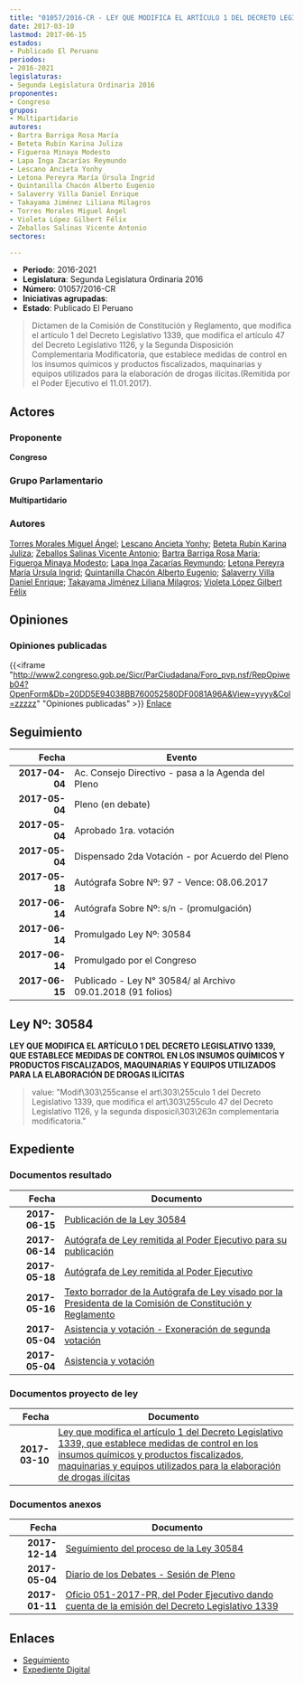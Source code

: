 ```yaml
---
title: "01057/2016-CR - LEY QUE MODIFICA EL ARTÍCULO 1 DEL DECRETO LEGISLATIVO 1339, QUE ESTABLECE MEDIDAS DE CONTROL EN LOS INSUMOS QUÍMICOS Y PRODUCTOS FISCALIZADOS, MAQUINARIAS Y EQUIPOS UTILIZADOS PARA LA ELABORACIÓN DE DROGAS ILÍCITAS"
date: 2017-03-10
lastmod: 2017-06-15
estados:
- Publicado El Peruano
periodos:
- 2016-2021
legislaturas:
- Segunda Legislatura Ordinaria 2016
proponentes:
- Congreso
grupos:
- Multipartidario
autores:
- Bartra Barriga Rosa María
- Beteta Rubín Karina Juliza
- Figueroa Minaya Modesto
- Lapa Inga Zacarías Reymundo
- Lescano Ancieta Yonhy
- Letona Pereyra María Úrsula Ingrid
- Quintanilla Chacón Alberto Eugenio
- Salaverry Villa Daniel Enrique
- Takayama Jiménez Liliana Milagros
- Torres Morales Miguel Ángel
- Violeta López Gilbert Félix
- Zeballos Salinas Vicente Antonio
sectores:

---
```

- **Periodo**: 2016-2021
- **Legislatura**: Segunda Legislatura Ordinaria 2016
- **Número**: 01057/2016-CR
- **Iniciativas agrupadas**: 
- **Estado**: Publicado El Peruano

> Dictamen de la Comisión de Constitución y Reglamento, que modifica el artículo 1 del Decreto Legislativo 1339, que modifica el artículo 47 del Decreto Legislativo 1126, y la Segunda Disposición Complementaria Modificatoria, que establece medidas de control en los insumos químicos y productos fiscalizados, maquinarias y equipos utilizados para la elaboración de drogas ilícitas.(Remitida por el Poder Ejecutivo el 11.01.2017).


## Actores

### Proponente

**Congreso**

### Grupo Parlamentario

**Multipartidario**

### Autores

[Torres Morales Miguel Ángel](mailto:mailto:mtorresm@congreso.gob.pe); [Lescano Ancieta Yonhy](mailto:mailto:ylescano@congreso.gob.pe); [Beteta Rubín Karina Juliza](mailto:mailto:kbeteta@congreso.gob.pe); [Zeballos Salinas Vicente Antonio](mailto:mailto:vzeballos@congreso.gob.pe); [Bartra Barriga Rosa María](mailto:mailto:rbartra@congreso.gob.pe); [Figueroa Minaya Modesto](mailto:mailto:mfigueroam@congreso.gob.pe); [Lapa Inga Zacarías Reymundo](mailto:mailto:zlapa@congreso.gob.pe); [Letona Pereyra María Úrsula Ingrid](mailto:mailto:mletona@congreso.gob.pe); [Quintanilla Chacón Alberto Eugenio](mailto:mailto:aquintanilla@congreso.gob.pe); [Salaverry Villa Daniel Enrique](mailto:mailto:dsalaverry@congreso.gob.pe); [Takayama Jiménez Liliana Milagros](mailto:mailto:ltakayama@congreso.gob.pe); [Violeta López Gilbert Félix](mailto:mailto:gvioleta@congreso.gob.pe)

## Opiniones

### Opiniones publicadas

{{<iframe "http://www2.congreso.gob.pe/Sicr/ParCiudadana/Foro_pvp.nsf/RepOpiweb04?OpenForm&Db=20DD5E94038BB760052580DF0081A96A&View=yyyy&Col=zzzzz" "Opiniones publicadas" >}}
[Enlace](http://www2.congreso.gob.pe/Sicr/ParCiudadana/Foro_pvp.nsf/RepOpiweb04?OpenForm&Db=20DD5E94038BB760052580DF0081A96A&View=yyyy&Col=zzzzz)


## Seguimiento

| Fecha | Evento |
|------:|--------|
| **2017-04-04** | Ac. Consejo Directivo - pasa a la Agenda del Pleno |
| **2017-05-04** | Pleno (en debate) |
| **2017-05-04** | Aprobado 1ra. votación |
| **2017-05-04** | Dispensado 2da Votación - por Acuerdo del Pleno |
| **2017-05-18** | Autógrafa Sobre Nº: 97 - Vence: 08.06.2017 |
| **2017-06-14** | Autógrafa Sobre Nº: s/n - (promulgación) |
| **2017-06-14** | Promulgado Ley Nº: 30584 |
| **2017-06-14** | Promulgado por el Congreso |
| **2017-06-15** | Publicado - Ley N° 30584/ al Archivo 09.01.2018 (91 folios) |

## Ley Nº: 30584

**LEY QUE MODIFICA EL ARTÍCULO 1 DEL DECRETO LEGISLATIVO 1339, QUE ESTABLECE MEDIDAS DE CONTROL EN LOS INSUMOS QUÍMICOS Y PRODUCTOS FISCALIZADOS, MAQUINARIAS Y EQUIPOS UTILIZADOS PARA LA ELABORACIÓN DE DROGAS ILÍCITAS**

> value: "Modif\303\255canse el art\303\255culo 1 del Decreto Legislativo 1339, que modifica el art\303\255culo 47 del Decreto Legislativo 1126, y la segunda disposici\303\263n complementaria modificatoria."


## Expediente

### Documentos resultado

| Fecha | Documento |
|------:|-----------|
| **2017-06-15** | [Publicación de la Ley 30584](http://www.leyes.congreso.gob.pe/Documentos/2016_2021/ADLP/Normas_Legales/30584-LEY.pdf) |
| **2017-06-14** | [Autógrafa de Ley remitida al Poder Ejecutivo para su publicación](http://www.leyes.congreso.gob.pe/Documentos/2016_2021/Autografas/Ley_y_de_Resolucion_Legislativa/AU0105720170614.pdf) |
| **2017-05-18** | [Autógrafa de Ley remitida al Poder Ejecutivo](http://www.leyes.congreso.gob.pe/Documentos/2016_2021/Autografas/Ley_y_de_Resolucion_Legislativa/AU0105720170518.pdf) |
| **2017-05-16** | [Texto borrador de la Autógrafa de Ley visado por la Presidenta de la Comisión de Constitución y Reglamento](http://www.leyes.congreso.gob.pe/Documentos/2016_2021/Texto_Borrador_de_Autografa/BAU0105720170516.pdf) |
| **2017-05-04** | [Asistencia y votación - Exoneración de segunda votación](http://www.leyes.congreso.gob.pe/Documentos/2016_2021/Asistencia_y_Votacion/Proyectos_de_Ley/Exoneracion_de_Segunda_Votacion/ESV0105720170504.pdf) |
| **2017-05-04** | [Asistencia y votación](http://www.leyes.congreso.gob.pe/Documentos/2016_2021/Asistencia_y_Votacion/Proyectos_de_Ley/AV0105720170504.pdf) |

### Documentos proyecto de ley

| Fecha | Documento |
|------:|-----------|
| **2017-03-10** | [Ley que modifica el artículo 1 del Decreto Legislativo 1339, que establece medidas de control en los insumos químicos y productos fiscalizados, maquinarias y equipos utilizados para la elaboración de drogas ilícitas](http://www.leyes.congreso.gob.pe/Documentos/2016_2021/Proyectos_de_Ley_y_de_Resoluciones_Legislativas/PL0105720170310.pdf) |

### Documentos anexos

| Fecha | Documento |
|------:|-----------|
| **2017-12-14** | [Seguimiento del proceso de la Ley 30584](http://www.leyes.congreso.gob.pe/Documentos/2016_2021/Seguimiento_de_Proyectos_de_Ley/01057PL20171214.pdf) |
| **2017-05-04** | [Diario de los Debates - Sesión de Pleno](http://www.leyes.congreso.gob.pe/Documentos/2016_2021/ADLP/Diario_Debates/30584_DD.pdf) |
| **2017-01-11** | [Oficio 051-2017-PR, del Poder Ejecutivo dando cuenta de la emisión del Decreto Legislativo 1339](http://www.leyes.congreso.gob.pe/Documentos/2016_2021/Decretos/Legislativos/DL0133920170111.pdf) |

## Enlaces

- [Seguimiento](http://www2.congreso.gob.pe/Sicr/TraDocEstProc/CLProLey2016.nsf/f7fff46988ca05b1052578e100829cc7/25f8f2a5e26b2c77052580df006dffbf?OpenDocument)
- [Expediente Digital](http://www2.congreso.gob.pe/Sicr/TraDocEstProc/Expvirt_2011.nsf/visbusqptramdoc1621/01057?opendocument)


